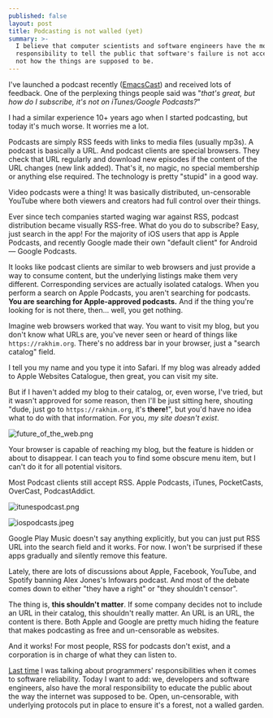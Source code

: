 ```yaml
---
published: false
layout: post
title: Podcasting is not walled (yet)
summary: >-
  I believe that computer scientists and software engineers have the moral
  responsibility to tell the public that software's failure is not acceptable,
  not how the things are supposed to be.
---
```

I've launched a podcast recently ([EmacsCast](http://emacscast.rakhim.org/)) and received lots of feedback. One of the perplexing things people said was "*that's great, but how do I subscribe, it's not on iTunes/Google Podcasts?*"

I had a similar experience 10+ years ago when I started podcasting, but today it's much worse. It worries me a lot.

Podcasts are simply RSS feeds with links to media files (usually mp3s). A podcast is basically a URL. And podcast clients are special browsers. They check that URL regularly and download new episodes if the content of the URL changes (new link added). That's it, no magic, no special membership or anything else required. The technology is pretty "stupid" in a good way.

Video podcasts were a thing! It was basically distributed, un-censorable YouTube where both viewers and creators had full control over their things.

Ever since tech companies started waging war against RSS, podcast distribution became visually RSS-free. What do you do to subscribe? Easy, just search in the app! For the majority of iOS users that app is Apple Podcasts, and recently Google made their own "default client" for Android — Google Podcasts. 

It looks like podcast clients are similar to web browsers and just provide a way to consume content, but the underlying listings make them very different. Corresponding services are actually isolated catalogs. When you perform a search on Apple Podcasts, you aren't searching for podcasts. **You are searching for Apple-approved podcasts.** And if the thing you're looking for is not there, then... well, you get nothing. 

Imagine web browsers worked that way. You want to visit my blog, but you don't know what URLs are, you've never seen or heard of things like `https://rakhim.org`. There's no address bar in your browser, just a "search catalog" field.

I tell you my name and you type it into Safari. If my blog was already added to Apple Websites Catalogue, then great, you can visit my site. 

But if I haven't added my blog to their catalog, or, even worse, I've tried, but it wasn't approved for some reason, then I'll be just sitting here, shouting "dude, just go to `https://rakhim.org`, it's **there!**", but you'd have no idea what to do with that information. For you, _my site doesn't exist_.

![future_of_the_web.png]({{site.baseurl}}/images/posts/future_of_the_web.png)

Your browser is capable of reaching my blog, but the feature is hidden or about to disappear. I can teach you to find some obscure menu item, but I can't do it for all potential visitors. 

Most Podcast clients still accept RSS. Apple Podcasts, iTunes, PocketCasts, OverCast, PodcastAddict. 

![itunespodcast.png]({{site.baseurl}}/images/posts/itunespodcast.png)

![iospodcasts.jpeg]({{site.baseurl}}/images/posts/iospodcasts.jpeg)

Google Play Music doesn't say anything explicitly, but you can just put RSS URL into the search field and it works. For now. I won't be surprised if these apps gradually and silently remove this feature. 

Lately, there are lots of discussions about Apple, Facebook, YouTube, and Spotify banning Alex Jones's Infowars podcast. And most of the debate comes down to either "they have a right" or "they shouldn't censor". 

The thing is, **this shouldn't matter**. If some company decides not to include an URL in their catalog, this shouldn't really matter. An URL is an URL, the content is there. Both Apple and Google are pretty much hiding the feature that makes podcasting as free and un-censorable as websites. 

And it works! For most people, RSS for podcasts don't exist, and a corporation is in charge of what they can listen to.

[Last time](https://rakhim.org/2018/07/software-shouldnt-fail) I was talking about programmers' responsibilities when it comes to software reliability. Today I want to add: we, developers and software engineers, also have the moral responsibility to educate the public about the way the internet was supposed to be. Open, un-censorable, with underlying protocols put in place to ensure it's a forest, not a walled garden.
